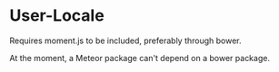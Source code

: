 # User-Locale

Requires moment.js to be included, preferably through bower.

At the moment, a Meteor package can't depend on a bower package.